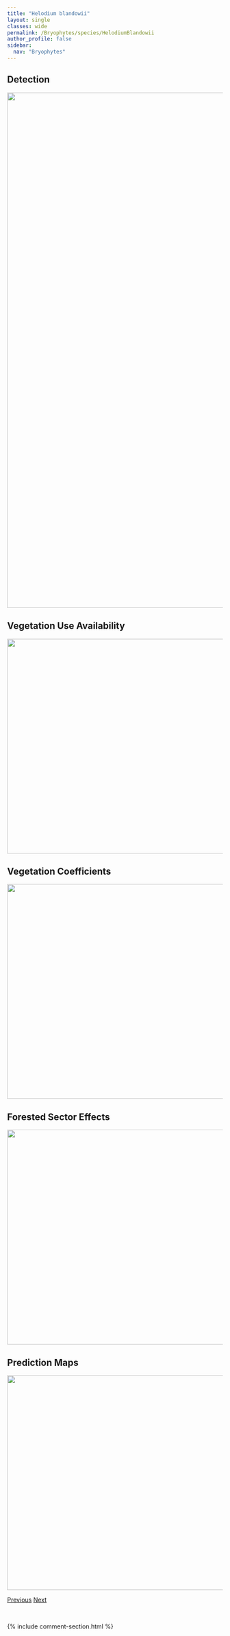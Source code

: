 ```yaml
---
title: "Helodium blandowii"
layout: single
classes: wide
permalink: /Bryophytes/species/HelodiumBlandowii
author_profile: false
sidebar:
  nav: "Bryophytes"
---
```


<h2>Detection</h2>

<a href="https://drive.google.com/uc?export=view&id=1AkdJ7l65eA9oFGZ9m3PtpQj9PcXqYE_f">
<img src="https://drive.google.com/uc?export=view&id=1AkdJ7l65eA9oFGZ9m3PtpQj9PcXqYE_f" height = "1200" width = "800">
</a>


<h2>Vegetation Use Availability</h2>

<a href="https://drive.google.com/uc?export=view&id=1nDijQ0Egg1qsSFkdbBWMvFLpCcu38s9-">
<img src="https://drive.google.com/uc?export=view&id=1nDijQ0Egg1qsSFkdbBWMvFLpCcu38s9-" height = "500" width = "1000">
</a>


<h2>Vegetation Coefficients</h2>

<a href="https://drive.google.com/uc?export=view&id=1-BMgg2qBDwPrqIzxc2ot_Kp3RD2f1xIF">
<img src="https://drive.google.com/uc?export=view&id=1-BMgg2qBDwPrqIzxc2ot_Kp3RD2f1xIF" height = "500" width = "1000">
</a>


<h2>Forested Sector Effects</h2>

<a href="https://drive.google.com/uc?export=view&id=1DaBZyTvx3XKYewVK9z2KK2QJsYkSEdUF">
<img src="https://drive.google.com/uc?export=view&id=1DaBZyTvx3XKYewVK9z2KK2QJsYkSEdUF" height = "500" width = "1000">
</a>


<h2>Prediction Maps</h2>

<a href="https://drive.google.com/uc?export=view&id=1H-8YYpaAcS37u4zTjRhfftihdFIcw0Gb">
<img src="https://drive.google.com/uc?export=view&id=1H-8YYpaAcS37u4zTjRhfftihdFIcw0Gb" height = "500" width = "1000">
</a>


<a href="/DevelopmentWebsite/Bryophytes/species/DicranumFlagellare" class="pagination--pager" title="Dicranum flagellare">Previous</a> <a href="/DevelopmentWebsite/Bryophytes/species/OncophorusWahlenbergii" class="pagination--pager" title="Oncophorus wahlenbergii">Next</a>

<p>&nbsp;</p>

{% include comment-section.html %}

